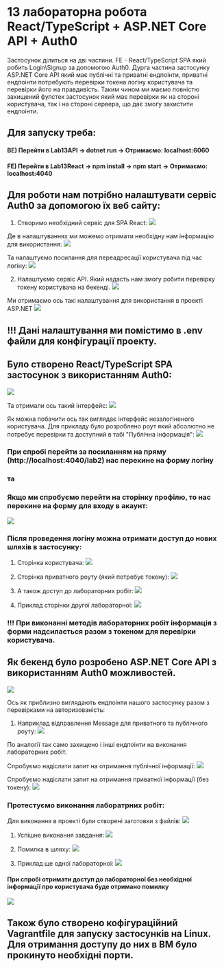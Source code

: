 # 13 лабораторна робота React/TypeScript + ASP.NET Core API + Auth0

Застосунок ділиться на дві частини. FE - React/TypeScript SPA який робить Login\Signup за допомогою Auth0.
Дурга частина застосунку ASP.NET Core API який має публічні та приватні ендпоінти, приватні ендпоінти потребують перевірки токена логіну користувача та перевірки його на правдивість.
Таким чином ми маємо повністю захищений фулстек застосунок який має перевірки як на стороні користувача, так і на стороні сервера, що дає змогу захистити ендпоінти.

## Для запуску треба:
#### BE) Перейти в Lab13API -> dotnet run -> Отримаємо: localhost:6060
#### FE) Перейти в Lab13React -> npm install -> npm start -> Отримаємо: localhost:4040

## Для роботи нам потрібно налаштувати сервіс Auth0 за допомогою їх веб сайту:
1) Створимо необхідний сервіс для SPA React:
![](./media/image1.png)

Де в налаштуваннях ми можемо отримати необхідну нам інформацію для використання:
![](./media/image3.png)

Та налаштуємо посилання для переадресації користувача під час логіну:
![](./media/image4.png)

2) Налаштуємо сервіс API. Який надасть нам змогу робити перевірку токену користувача на бекенді.
![](./media/image2.png)

Ми отримаємо ось такі налаштування для використання в проекті ASP.NET
![](./media/image5.png)

## !!! Дані налаштування ми помістимо в .env файли для конфігурації проекту.

## Було створено React/TypeScript SPA застосунок з використанням Auth0:
![](./media/image6.png)

Та отримали ось такий інтерфейс:
![](./media/image7.png)

Як можна побачити ось так виглядає інтерфейс незалогіненого користувача.
Для прикладу було розроблено роут який абсолютно не потребує перевірки та доступний в табі "Публічна інформація":
![](./media/image8.png)

### При спробі перейти за посиланням на пряму (http://localhost:4040/lab2) нас перекине на форму логіну
### та
### Якщо ми спробуємо перейти на сторінку профілю, то нас перекине на форму для входу в акаунт:
![](./media/image9.png)

### Після проведення логіну можна отримати доступ до нових шляхів в застосунку:

1) Сторінка користувача:
![](./media/image10.png)

2) Сторінка приватного роуту (який потребує токену):
![](./media/image11.png)

3) А також доступ до лабораторних робіт:
![](./media/image12.png)

4) Приклад сторінки другої лабораторної:
![](./media/image13.png)

### !!! При виконанні методів лабораторних робіт інформація з форми надсилається разом з токеном для перевірки користувача.

## Як бекенд було розробено ASP.NET Core API з використанням Auth0 можливостей.
![](./media/image14.png)

Ось як приблизно виглядають ендпоінти нашого застосунку разом з перевірками на авторизованість:
1) Наприклад відправлення Message для приватного та публічного роуту:
![](./media/image15.png)

По аналогії так само захищено і інші ендпоінти на виконання лабораторних робіт.

Спробуємо надіслати запит на отримання публічної інформації:
![](./media/image16.png)

Спробуємо надіслати запит на отримання приватної інформації (без токену):
![](./media/image17.png)

### Протестуємо виконання лаборатрних робіт:
Для виконання в проекті були створені заготовки з файлів:
![](./media/image18.png)

1) Успішне виконання завдання:
![](./media/image19.png)

2) Помилка в шляху:
![](./media/image20.png)

3) Приклад ще одної лабораторної:
![](./media/image21.png)

#### При спробі отримати доступ до лабораторної без необхідної інформації про користувача буде отримано помилку
![](./media/image22.png)

## Також було створено кофігураційний Vagrantfile для запуску застосунків на Linux. Для отримання доступу до них в ВМ було прокинуто необхідні порти.
